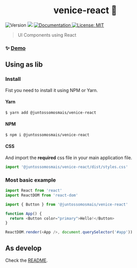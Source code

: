 <h1 align="center">venice-react 🎨</h1>
<p>
  <img alt="Version" src="https://img.shields.io/badge/version-0.1.0-blue.svg?cacheSeconds=2592000" />
  <img src="https://img.shields.io/badge/node-%3E%3D10-blue.svg" />
  <a href="https://juntossomosmais.github.io/venice/react/" target="_blank">
    <img alt="Documentation" src="https://img.shields.io/badge/documentation-yes-brightgreen.svg" />
  </a>
  <a href="license.md" target="_blank">
    <img alt="License: MIT" src="https://img.shields.io/badge/License-MIT-yellow.svg" />
  </a>
</p>

> UI Components using React

### ✨ [Demo](https://juntossomosmais.github.io/venice/react/)

## Using as lib

### Install

Fist you need to install it using NPM or Yarn.

#### Yarn

```sh
$ yarn add @juntossomosmais/venice-react
```

#### NPM

```sh
$ npm i @juntossomosmais/venice-react
```

#### CSS

And import the **required** css file in your main application file.

```js
import '@juntossomosmais/venice-react/dist/styles.css'
```

### Most basic example

```js
import React from 'react'
import ReactDOM from 'react-dom'

import { Button } from '@juntossomosmais/venice-react'

function App() {
  return <Button color="primary">Hello!</Button>
}

ReactDOM.render(<App />, document.querySelector('#app'))
```

## As develop

Check the [README](../../README.md).
